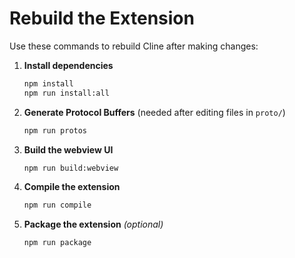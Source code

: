 # Rebuild the Extension

Use these commands to rebuild Cline after making changes:

1. **Install dependencies**
   ```bash
   npm install
   npm run install:all
   ```
2. **Generate Protocol Buffers** (needed after editing files in `proto/`)
   ```bash
   npm run protos
   ```
3. **Build the webview UI**
   ```bash
   npm run build:webview
   ```
4. **Compile the extension**
   ```bash
   npm run compile
   ```
5. **Package the extension** *(optional)*
   ```bash
   npm run package
   ```
